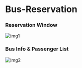 # Bus-Reservation
### Reservation Window

![img1](https://user-images.githubusercontent.com/42384464/94348983-4cc77d00-005e-11eb-84a9-c07883a3884e.jpeg)

### Bus Info & Passenger List
![img2](https://user-images.githubusercontent.com/42384464/94349027-8c8e6480-005e-11eb-9091-72857728c6a1.jpeg)
